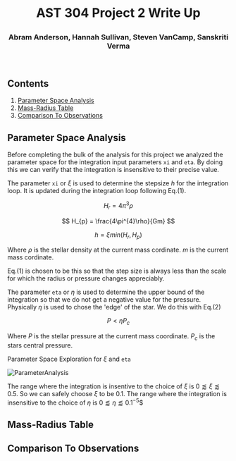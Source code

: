 # <p align="center">AST 304 Project 2 Write Up</p>

### <p align="center">Abram Anderson, Hannah Sullivan, Steven VanCamp, Sanskriti Verma</p>
<br>

## Contents
1. [Parameter Space Analysis](https://github.com/vancam25/AST304_star_society/new/main/Project%20%232#parameter-space-analysis) 
2. [Mass-Radius Table](https://github.com/vancam25/AST304_star_society/new/main/Project%20%232#mass-radius-table)
3. [Comparison To Observations](https://github.com/vancam25/AST304_star_society/new/main/Project%20%232#comparison-to-observations)

## Parameter Space Analysis
Before completing the bulk of the analysis for this project we analyzed the parameter space for the
integration input parameters `xi` and `eta`. By doing this we can verify that the integration is insensitive
to their precise value.

The parameter `xi` or $\xi$ is used to determine the stepsize $h$ for the integration loop. It is updated
during the integration loop following Eq.(1).

$$ H_{r} = 4\pi^{3}\rho $$

$$ H_{p} = \frac{4\pi^{4}\rho}{Gm} $$

$$ h={\xi}min(H_{r},H_{p}) \tag{1} $$

Where $\rho$ is the stellar density at the current mass cordinate. $m$ is the current mass cordinate. 

Eq.(1) is chosen to be this so that the step size is always less than the scale for which the radius or pressure 
changes appreciably.

The parameter `eta` or $\eta$ is used to determine the upper bound of the integration so that we do not
get a negative value for the pressure. Physically $\eta$ is used to chose the 'edge' of the star. We do this
with Eq.(2)

$$ P<\eta P_{c} \tag{2} $$

Where $P$ is the stellar pressure at the current mass coordinate. $P_{c}$ is the stars central pressure.

Parameter Space Exploration for $\xi$ and `eta`

![ParameterAnalysis](https://user-images.githubusercontent.com/90724182/200951085-cb43e732-0d35-4be9-a3d9-65a2bbb6018f.svg)

The range where the integration is insentive to the choice of $\xi$ is $0\lessapprox\xi\lessapprox0.5$. 
So we can safely choose $\xi$ to be $0.1$. The range where the integration is insensitive to the 
choice of $\eta$ is $0\lessapprox\eta\lessapprox0.1^{-5}$$

## Mass-Radius Table

## Comparison To Observations
